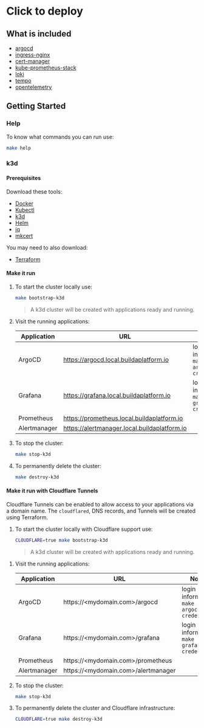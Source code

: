 # Click to deploy

## What is included

- [argocd](https://argo-cd.readthedocs.io/en/stable)
- [ingress-nginx](https://kubernetes.github.io/ingress-nginx)
- [cert-manager](https://cert-manager.io)
- [kube-prometheus-stack](https://github.com/prometheus-operator/kube-prometheus)
- [loki](https://grafana.com/oss/loki)
- [tempo](https://grafana.com/oss/tempo)
- [opentelemetry](https://opentelemetry.io)

## Getting Started

### Help

To know what commands you can run use:

```bash
make help
```

### k3d

#### Prerequisites

Download these tools:

- [Docker](https://www.docker.com)
- [Kubectl](https://kubernetes.io/docs/tasks/tools/#kubectl)
- [k3d](https://k3d.io/)
- [Helm](https://helm.sh/docs/intro/install)
- [jq](https://stedolan.github.io/jq/download/)
- [mkcert](https://github.com/FiloSottile/mkcert)

You may need to also download:

- [Terraform](https://developer.hashicorp.com/terraform/tutorials/aws-get-started/install-cli)

#### Make it run

1. To start the cluster locally use:

    ```bash
    make bootstrap-k3d
    ```

    >A k3d cluster will be created with applications ready and running.

1. Visit the running applications:

    | Application | URL | Notes |
    |---|---|---|
    | ArgoCD | <https://argocd.local.buildaplatform.io> | login information: `make argocd-credentials` |
    | Grafana | <https://grafana.local.buildaplatform.io> | login information: `make grafana-credentials` |
    | Prometheus | <https://prometheus.local.buildaplatform.io> | |
    | Alertmanager | <https://alertmanager.local.buildaplatform.io> | |

1. To stop the cluster:

    ```bash
    make stop-k3d
    ```

1. To permanently delete the cluster:

    ```bash
    make destroy-k3d
    ```

#### Make it run with Cloudflare Tunnels

Cloudflare Tunnels can be enabled to allow access to your applications via a domain
name. The `cloudflared`, DNS records, and Tunnels will be created using Terraform.

1. To start the cluster locally with Cloudflare support use:

    ```bash
    CLOUDFLARE=true make bootstrap-k3d
    ```

    >A k3d cluster will be created with applications ready and running.

<!-- TODO: Fix theses to be subdomains with cert-manager and external-dns -->
1. Visit the running applications:

    | Application | URL | Notes |
    |---|---|---|
    | ArgoCD | https://<mydomain.com>/argocd | login information: `make argocd-credentials` |
    | Grafana | https://<mydomain.com>/grafana | login information: `make grafana-credentials` |
    | Prometheus | https://<mydomain.com>/prometheus |
    | Alertmanager | https://<mydomain.com>/alertmanager |

1. To stop the cluster:

    ```bash
    make stop-k3d
    ```

1. To permanently delete the cluster and Cloudflare infrastructure:

    ```bash
    CLOUDFLARE=true make destroy-k3d
    ```
